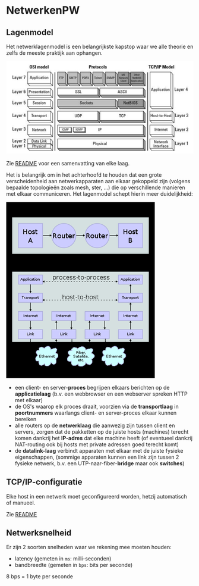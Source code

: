 # NetwerkenPW

## Lagenmodel

Het netwerklagenmodel is een belangrijkste kapstop waar we alle theorie en zelfs de meeste praktijk aan ophangen.

![](Lagenmodel.png)

Zie [README](Lagen/README.md) voor een samenvatting van elke laag.

Het is belangrijk om in het achterhoofd te houden dat een grote verscheidenheid aan netwerkapparaten aan elkaar gekoppeld zijn (volgens  bepaalde topologieën zoals mesh, ster, ...) die op verschillende manieren met elkaar communiceren. Het lagenmodel schept hierin meer duidelijkheid:

![](Lagenmodel-dataflow.png)

- een client- en server-**proces** begrijpen elkaars berichten op de **applicatielaag** (b.v. een webbrowser en een webserver spreken HTTP met elkaar)
- de OS's waarop elk proces draait, voorzien via de **transportlaag** in **poortnummers** waarlangs client- en server-proces elkaar kunnen bereiken
- alle routers op de **netwerklaag** die aanwezig zijn tussen client en servers, zorgen dat de pakketten op de juiste hosts (machines) terecht komen dankzij het **IP-adres** dat elke machine heeft (of eventueel dankzij NAT-routing ook bij hosts met private adressen goed terecht komt)
- de **datalink-laag** verbindt apparaten met elkaar met de juiste fysieke eigenschappen, (sommige apparaten kunnen een link zijn tussen 2 fysieke netwerk, b.v. een UTP-naar-fiber-**bridge** maar ook **switches**)

## TCP/IP-configuratie

Elke host in een netwerk moet geconfigureerd worden, hetzij automatisch of manueel.

Zie [README](TCPIPConfig/README.md)

## Netwerksnelheid

Er zijn 2 soorten snelheden waar we rekening mee moeten houden:

- latency (gemeten in `ms`: milli-seconden)
- bandbreedte (gemeten in `bps`: bits per seconde)

8 bps = 1 byte per seconde




